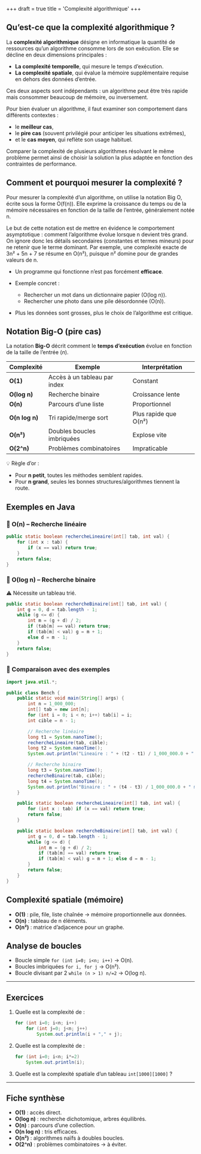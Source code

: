 +++
draft = true
title = 'Complexité algorithmique'
+++

## Qu’est-ce que la complexité algorithmique ?
La **complexité algorithmique** désigne en informatique la quantité de ressources qu’un algorithme consomme lors de son exécution. Elle se décline en deux dimensions principales :

* **La complexité temporelle**, qui mesure le temps d’exécution.
* **La complexité spatiale**, qui évalue la mémoire supplémentaire requise en dehors des données d’entrée.

Ces deux aspects sont indépendants : un algorithme peut être très rapide mais consommer beaucoup de mémoire, ou inversement.

Pour bien évaluer un algorithme, il faut examiner son comportement dans différents contextes :

* le **meilleur cas**,
* le **pire cas** (souvent privilégié pour anticiper les situations extrêmes),
* et le **cas moyen**, qui reflète son usage habituel.

Comparer la complexité de plusieurs algorithmes résolvant le même problème permet ainsi de choisir la solution la plus adaptée en fonction des contraintes de performance.


## Comment et pourquoi mesurer la complexité ?

Pour mesurer la complexité d’un algorithme, on utilise la notation Big O, écrite sous la forme O(f(n)). Elle exprime la croissance du temps ou de la mémoire nécessaires en fonction de la taille de l’entrée, généralement notée n.

Le but de cette notation est de mettre en évidence le comportement asymptotique : comment l’algorithme évolue lorsque n devient très grand. On ignore donc les détails secondaires (constantes et termes mineurs) pour ne retenir que le terme dominant. Par exemple, une complexité exacte de 3n² + 5n + 7 se résume en O(n²), puisque n² domine pour de grandes valeurs de n.
* Un programme qui fonctionne n’est pas forcément **efficace**.
* Exemple concret :

  * Rechercher un mot dans un dictionnaire papier (O(log n)).
  * Rechercher une photo dans une pile désordonnée (O(n)).
* Plus les données sont grosses, plus le choix de l’algorithme est critique.


## Notation Big-O (pire cas)

La notation **Big-O** décrit comment le **temps d’exécution** évolue en fonction de la taille de l’entrée (*n*).

| Complexité     | Exemple                      | Interprétation        |
| -------------- | ---------------------------- | --------------------- |
| **O(1)**       | Accès à un tableau par index | Constant              |
| **O(log n)**   | Recherche binaire            | Croissance lente      |
| **O(n)**       | Parcours d’une liste         | Proportionnel         |
| **O(n log n)** | Tri rapide/merge sort        | Plus rapide que O(n²) |
| **O(n²)**      | Doubles boucles imbriquées   | Explose vite          |
| **O(2^n)**     | Problèmes combinatoires      | Impraticable          |

💡 Règle d’or :

* Pour **n petit**, toutes les méthodes semblent rapides.
* Pour **n grand**, seules les bonnes structures/algorithmes tiennent la route.


## Exemples en Java

### 🔹 O(n) – Recherche linéaire

```java
public static boolean rechercheLineaire(int[] tab, int val) {
    for (int x : tab) {
        if (x == val) return true;
    }
    return false;
}
```

### 🔹 O(log n) – Recherche binaire

⚠️ Nécessite un tableau trié.

```java
public static boolean rechercheBinaire(int[] tab, int val) {
    int g = 0, d = tab.length - 1;
    while (g <= d) {
        int m = (g + d) / 2;
        if (tab[m] == val) return true;
        if (tab[m] < val) g = m + 1;
        else d = m - 1;
    }
    return false;
}
```

### 🔹 Comparaison avec des exemples

```java
import java.util.*;

public class Bench {
    public static void main(String[] args) {
        int n = 1_000_000;
        int[] tab = new int[n];
        for (int i = 0; i < n; i++) tab[i] = i;
        int cible = n - 1;

        // Recherche linéaire
        long t1 = System.nanoTime();
        rechercheLineaire(tab, cible);
        long t2 = System.nanoTime();
        System.out.println("Lineaire : " + (t2 - t1) / 1_000_000.0 + " ms");

        // Recherche binaire
        long t3 = System.nanoTime();
        rechercheBinaire(tab, cible);
        long t4 = System.nanoTime();
        System.out.println("Binaire : " + (t4 - t3) / 1_000_000.0 + " ms");
    }

    public static boolean rechercheLineaire(int[] tab, int val) {
        for (int x : tab) if (x == val) return true;
        return false;
    }

    public static boolean rechercheBinaire(int[] tab, int val) {
        int g = 0, d = tab.length - 1;
        while (g <= d) {
            int m = (g + d) / 2;
            if (tab[m] == val) return true;
            if (tab[m] < val) g = m + 1; else d = m - 1;
        }
        return false;
    }
}
```

## Complexité spatiale (mémoire)

* **O(1)** : pile, file, liste chaînée → mémoire proportionnelle aux données.
* **O(n)** : tableau de n éléments.
* **O(n²)** : matrice d’adjacence pour un graphe.


## Analyse de boucles

* Boucle simple `for (int i=0; i<n; i++)` → O(n).
* Boucles imbriquées `for i, for j` → O(n²).
* Boucle divisant par 2 `while (n > 1) n/=2` → O(log n).

---

## Exercices

1. Quelle est la complexité de :

   ```java
   for (int i=0; i<n; i++) 
       for (int j=0; j<n; j++) 
           System.out.println(i + "," + j);
   ```
2. Quelle est la complexité de :

   ```java
   for (int i=0; i<n; i*=2) 
       System.out.println(i);
   ```
3. Quelle est la complexité spatiale d’un tableau `int[1000][1000]` ?

---

## Fiche synthèse 

* **O(1)** : accès direct.
* **O(log n)** : recherche dichotomique, arbres équilibrés.
* **O(n)** : parcours d’une collection.
* **O(n log n)** : tris efficaces.
* **O(n²)** : algorithmes naïfs à doubles boucles.
* **O(2^n)** : problèmes combinatoires → à éviter.
